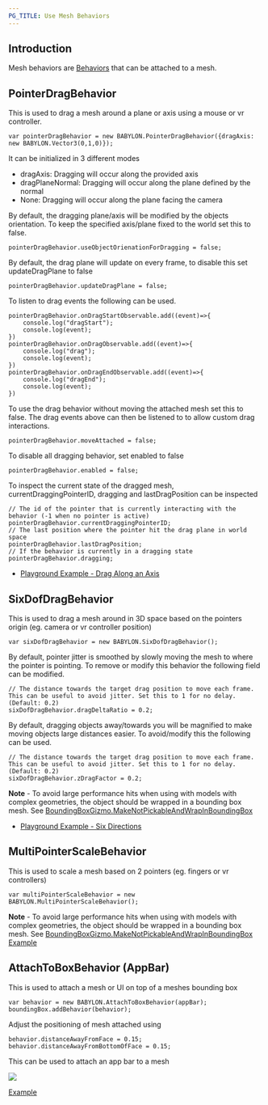 ```yaml
---
PG_TITLE: Use Mesh Behaviors
---
```


## Introduction
Mesh behaviors are [Behaviors](/features/behaviour) that can be attached to a mesh.

## PointerDragBehavior
This is used to drag a mesh around a plane or axis using a mouse or vr controller.
```
var pointerDragBehavior = new BABYLON.PointerDragBehavior({dragAxis: new BABYLON.Vector3(0,1,0)});
```
It can be initialized in 3 different modes
 - dragAxis: Dragging will occur along the provided axis
 - dragPlaneNormal: Dragging will occur along the plane defined by the normal
 - None: Dragging will occur along the plane facing the camera

By default, the dragging plane/axis will be modified by the objects orientation. To keep the specified axis/plane fixed to the world set this to false.
```
pointerDragBehavior.useObjectOrienationForDragging = false;
```
By default, the drag plane will update on every frame, to disable this set updateDragPlane to false
```
pointerDragBehavior.updateDragPlane = false;
```
To listen to drag events the following can be used.
```
pointerDragBehavior.onDragStartObservable.add((event)=>{
    console.log("dragStart");
    console.log(event);
})
pointerDragBehavior.onDragObservable.add((event)=>{
    console.log("drag");
    console.log(event);
})
pointerDragBehavior.onDragEndObservable.add((event)=>{
    console.log("dragEnd");
    console.log(event);
})
```
To use the drag behavior without moving the attached mesh set this to false. The drag events above can then be listened to to allow custom drag interactions.
```
pointerDragBehavior.moveAttached = false;
```
To disable all dragging behavior, set enabled to false
```
pointerDragBehavior.enabled = false;
```
To inspect the current state of the dragged mesh, currentDraggingPointerID, dragging and lastDragPosition can be inspected
```
// The id of the pointer that is currently interacting with the behavior (-1 when no pointer is active)
pointerDragBehavior.currentDraggingPointerID;
// The last position where the pointer hit the drag plane in world space
pointerDragBehavior.lastDragPosition;
// If the behavior is currently in a dragging state
pointerDragBehavior.dragging;
```

* [Playground Example - Drag Along an Axis](https://www.babylonjs-playground.com/##YEZPVT)

## SixDofDragBehavior
This is used to drag a mesh around in 3D space based on the pointers origin (eg. camera or vr controller position)
```
var sixDofDragBehavior = new BABYLON.SixDofDragBehavior();
```
By default, pointer jitter is smoothed by slowly moving the mesh to where the pointer is pointing. To remove or modify this behavior the following field can be modified.
```
// The distance towards the target drag position to move each frame. This can be useful to avoid jitter. Set this to 1 for no delay. (Default: 0.2)
sixDofDragBehavior.dragDeltaRatio = 0.2;
```
By default, dragging objects away/towards you will be magnified to make moving objects large distances easier. To avoid/modify this the following can be used.
```
// The distance towards the target drag position to move each frame. This can be useful to avoid jitter. Set this to 1 for no delay. (Default: 0.2)
sixDofDragBehavior.zDragFactor = 0.2;
```
**Note** - To avoid large performance hits when using with models with complex geometries, the object should be wrapped in a bounding box mesh. See [BoundingBoxGizmo.MakeNotPickableAndWrapInBoundingBox](/How_To/Gizmo)
* [Playground Example - Six Directions](https://www.babylonjs-playground.com/##5G9MC5)

## MultiPointerScaleBehavior
This is used to scale a mesh based on 2 pointers (eg. fingers or vr controllers)
```
var multiPointerScaleBehavior = new BABYLON.MultiPointerScaleBehavior();
```
**Note** - To avoid large performance hits when using with models with complex geometries, the object should be wrapped in a bounding box mesh. See [BoundingBoxGizmo.MakeNotPickableAndWrapInBoundingBox](/How_To/Gizmo)
[Example](https://www.babylonjs-playground.com/##5G9MC5)

## AttachToBoxBehavior (AppBar)
This is used to attach a mesh or UI on top of a meshes bounding box
```
var behavior = new BABYLON.AttachToBoxBehavior(appBar);
boundingBox.addBehavior(behavior);
```

Adjust the positioning of mesh attached using
```
behavior.distanceAwayFromFace = 0.15;
behavior.distanceAwayFromBottomOfFace = 0.15;
```

This can be used to attach an app bar to a mesh

![](/img/how_to/gui/appBar.png)

[Example](https://www.babylonjs-playground.com/#X6MQ1L)